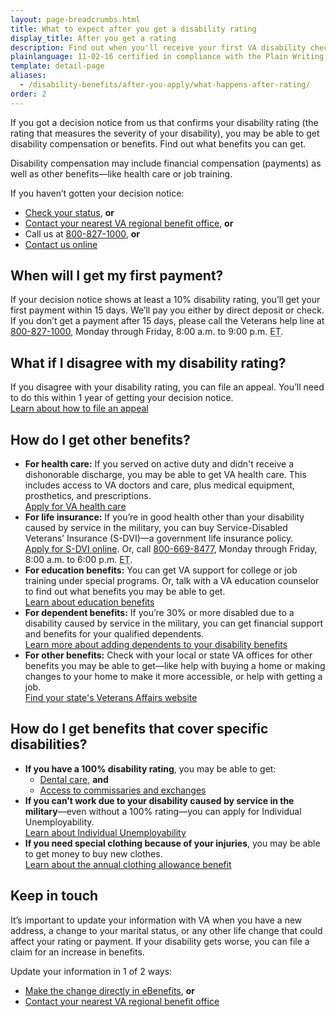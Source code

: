 ```yaml
---
layout: page-breadcrumbs.html
title: What to expect after you get a disability rating
display_title: After you get a rating
description: Find out when you'll receive your first VA disability check and what to expect after you get a disability rating for a service-connected condition.
plainlanguage: 11-02-16 certified in compliance with the Plain Writing Act
template: detail-page
aliases:
  - /disability-benefits/after-you-apply/what-happens-after-rating/
order: 2
---
```


<div itemscope itemtype="http://schema.org/FAQPage">
<div itemprop="description" class="va-introtext">

If you got a decision notice from us that confirms your disability rating (the rating that measures the severity of your disability), you may be able to get disability compensation or benefits. Find out what benefits you can get.

</div>

<div class="call-out usa-content" markdown="1">

Disability compensation may include financial compensation (payments) as well as other benefits—like health care or job training.

If you haven’t gotten your decision notice:

- [Check your status](/track-claims/), **or**
- [Contact your nearest VA regional benefit office](/find-locations/?facilityType=benefits), **or**
- Call us at <a href="tel:+1-800-827-1000">800-827-1000</a>, **or**
- [Contact us online](https://iris.custhelp.com/app/ask/session/L3RpbWUvMTQ4MTgwOTI0My9zaWQvbnNTbnViNm4%3D)
</div>

<div itemscope itemtype="http://schema.org/Question">

<h2 itemprop="name">When will I get my first payment?</h2>
<div itemprop="acceptedAnswer" itemscope itemtype="http://schema.org/Answer">
<div itemprop="text">

If your decision notice shows at least a 10% disability rating, you’ll get your first payment within 15 days. We’ll pay you either by direct deposit or check. If you don’t get a payment after 15 days, please call the Veterans help line at <a href="tel:+1-800-827-1000">800-827-1000</a>, Monday through Friday, 8:00 a.m. to 9:00 p.m. <abbr title="eastern time">ET</abbr>.

</div>
</div>
</div>

<div itemscope itemtype="http://schema.org/Question">

<h2 itemprop="name">What if I disagree with my disability rating?</h2>
<div itemprop="acceptedAnswer" itemscope itemtype="http://schema.org/Answer">
<div itemprop="text">

If you disagree with your disability rating, you can file an appeal. You’ll need to do this within 1 year of getting your decision notice. <br>
[Learn about how to file an appeal](/disability/file-an-appeal/)

</div>
</div>
</div>

<div itemscope itemtype="http://schema.org/Question">

<h2 itemprop="name">How do I get other benefits?</h2>
<div itemprop="acceptedAnswer" itemscope itemtype="http://schema.org/Answer">
<div itemprop="text">

- **For health care:** If you served on active duty and didn't receive a dishonorable discharge, you may be able to get VA health care. This includes access to VA doctors and care, plus medical equipment, prosthetics, and prescriptions. <br>
[Apply for VA health care](/health-care/how-to-apply/)
- **For life insurance:** If you’re in good health other than your disability caused by service in the military, you can buy Service-Disabled Veterans’ Insurance (S-DVI)—a government life insurance policy.<br>
[Apply for S-DVI online](https://www.benefits.va.gov/insurance/s-dvi.asp). Or, call <a href="tel:+18006698477">800-669-8477</a>, Monday through Friday, 8:00 a.m. to 6:00 p.m. <abbr title="eastern time">ET</abbr>.
- **For education benefits:** You can get VA support for college or job training under special programs. Or, talk with a VA education counselor to find out what benefits you may be able to get. <br>
[Learn about education benefits](/education/)
- **For dependent benefits:** If you’re 30% or more disabled due to a disability caused by service in the military, you can get financial support and benefits for your qualified dependents.<br>
[Learn more about adding dependents to your disability benefits](/disability/add-remove-dependent/)
- **For other benefits:** Check with your local or state VA offices for other benefits you may be able to get—like help with buying a home or making changes to your home to make it more accessible, or help with getting a job. <br>
[Find your state's Veterans Affairs website](https://www.va.gov/statedva.htm)

</div>
</div>
</div>

<div itemscope itemtype="http://schema.org/Question">

<h2 itemprop="name"> How do I get benefits that cover specific disabilities?</h2>
<div itemprop="acceptedAnswer" itemscope itemtype="http://schema.org/Answer">
<div itemprop="text">

- **If you have a 100% disability rating**, you may be able to get:
  - [Dental care](/disability/eligibility/special-claims/dental-care/), **and**
  - [Access to commissaries and exchanges](http://www.militaryonesource.mil/on-and-off-base-living/commissaries-exchanges)
- **If you can’t work due to your disability caused by service in the military**—even without a 100% rating—you can apply for Individual Unemployability. <br>
[Learn about Individual Unemployability](/disability/eligibility/special-claims/unemployability/)
- **If you need special clothing because of your injuries**, you may be able to get money to buy new clothes. <br>
[Learn about the annual clothing allowance benefit](/disability/eligibility/special-claims/clothing-allowance/)

</div>
</div>
</div>
</div>

## Keep in touch
It’s important to update your information with VA when you have a new address, a change to your marital status, or any other life change that could affect your rating or payment. If your disability gets worse, you can file a claim for an increase in benefits.

Update your information in 1 of 2 ways:
- [Make the change directly in eBenefits](https://www.ebenefits.va.gov/ebenefits/about/feature?feature=dependent-compensation), **or**
- [Contact your nearest VA regional benefit office](/find-locations/?facilityType=benefits)
